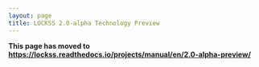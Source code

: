 ```yaml
---
layout: page
title: LOCKSS 2.0-alpha Technology Preview
---
```


**This page has moved to <https://lockss.readthedocs.io/projects/manual/en/2.0-alpha-preview/>**
